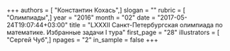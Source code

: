 +++
authors = [ "Константин Кохась",]
slogan = ""
rubric = [ "Олимпиады",]
year = "2016"
month = "02"
date = "2017-05-24T19:07:44+03:00"
title = "LXXXII Санкт-Петербургская олимпиада по математике. Избранные задачи I тура"
first_page = "28"
illustrators = [ "Сергей Чуб",]
npages = "2"
in_sample = false
+++
